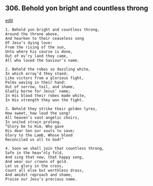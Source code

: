 
## 306.  Behold yon bright and countless throng
[edit](https://docs.google.com/document/d/1zd4xWbahTq35-iXzF0IGZELo5jIO_VxI/edit?mode=html)



    1. Behold yon bright and countless throng, 
    Around the throne above,
    And hearken to their ceaseless song 
    Of Jesu’s dying love:
    From the rising of the sun,
    Unto where his course is done,
    Out of ev’ry land they came,
    All who loved the Saviour’s name.

    2. Behold the robes so dazzling white,
    In which array’d they stand;
    Like victors from a glorious fight,
    Palms waving in their hand:
    Out of sorrow, toil, and shame,
    Gladly borne for Jesus’ name;
    In His blood their robes made white,
    In His strength they won the fight.

    3. Behold they strike their golden lyres,
    How sweet, how loud the song!
    All heaven’s vast angelic choirs,
    In united strain prolong.
    “Glory be to Him, Who gave 
    His dear Son our souls to save;
    Glory to the Lamb, Whose blood 
    Reconciled us all to God!”

    4. Soon we shall join that countless throng,
    Safe in the heav’nly fold,
    And sing that new, that happy song,
    And wear our crowns of gold.
    Let us glory in the cross,
    Count all else but worthless dross, 
    And amidst reproach and shame, 
    Praise our Jesu’s precious name.
